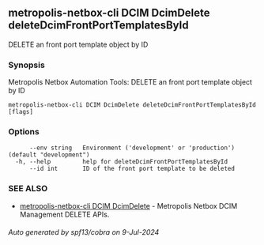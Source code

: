 ## metropolis-netbox-cli DCIM DcimDelete deleteDcimFrontPortTemplatesById

DELETE an front port template object by ID

### Synopsis


Metropolis Netbox Automation Tools:
  DELETE an front port template object by ID

```
metropolis-netbox-cli DCIM DcimDelete deleteDcimFrontPortTemplatesById [flags]
```

### Options

```
      --env string   Environment ('development' or 'production') (default "development")
  -h, --help         help for deleteDcimFrontPortTemplatesById
      --id int       ID of the front port template to be deleted
```

### SEE ALSO

* [metropolis-netbox-cli DCIM DcimDelete]()	 - Metropolis Netbox DCIM Management DELETE APIs.

###### Auto generated by spf13/cobra on 9-Jul-2024
